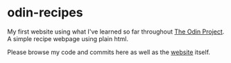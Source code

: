 # odin-recipes
<p>My first website using what I've learned so far throughout 
<a href="https://www.theodinproject.com">The Odin Project</a>. 
A simple recipe webpage using plain html.</p>
<p>Please browse my code and commits here as well as the 
  <a href="https://solan-odin-recipes.neocities.org">website</a> itself.</p>
